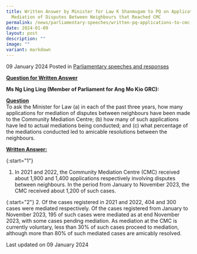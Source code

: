 ```yaml
---
title: Written Answer by Minister for Law K Shanmugam to PQ on Applications for
  Mediation of Disputes Between Neighbours that Reached CMC
permalink: /news/parliamentary-speeches/written-pq-applications-to-cmc-mediation-neighbour-disputes/
date: 2024-01-09
layout: post
description: ""
image: ""
variant: markdown
---
```

09 January 2024 Posted in [Parliamentary speeches and responses](/news/parliamentary-speeches) 

<b><u>Question for Written Answer</u></b>

**Ms Ng Ling Ling (Member of Parliament for Ang Mo Kio GRC):** 

<b><u>Question</u></b>
<br>To ask the Minister for Law (a) in each of the past three years, how many applications for mediation of disputes between neighbours have been made to the Community Mediation Centre; (b) how many of such applications have led to actual
mediations being conducted; and (c) what percentage of the mediations conducted led to amicable resolutions between the neighbours.

<b><u>Written Answer:</u></b>

{:start="1"}
1.	In 2021 and 2022, the Community Mediation Centre (CMC) received about 1,900 and 1,400 applications respectively involving disputes between neighbours. In the period from January to November 2023, the CMC received about 1,200 of such cases.

{:start="2"}
2.	Of the cases registered in 2021 and 2022, 404 and 300 cases were mediated respectively. Of the cases registered from January to November 2023, 195 of such cases were mediated as at end November 2023, with some cases pending mediation. As mediation at the CMC is currently voluntary, less than 30% of such cases proceed to mediation, although more than 80% of such mediated cases are amicably resolved.

<p class="right-side-updated">Last updated on 09 January 2024</p>